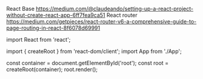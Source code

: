 React Base
https://medium.com/@claudeando/setting-up-a-react-project-without-create-react-app-6ff7fea9ca51
React router
https://medium.com/getpieces/react-router-v6-a-comprehensive-guide-to-page-routing-in-react-8f6078d69991

import React from 'react';

import { createRoot } from 'react-dom/client';
import App from './App';  

const container = document.getElementById('root');
const root = createRoot(container);
root.render(<App />);
